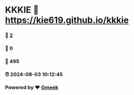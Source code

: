 # KKKIE :link: https://kie619.github.io/kkkie 
### :page_facing_up: [2](https://kie619.github.io/kkkie/tag.html) 
### :speech_balloon: 0 
### :hibiscus: 495 
### :alarm_clock: 2024-08-03 10:12:45 
### Powered by :heart: [Gmeek](https://github.com/Meekdai/Gmeek)
